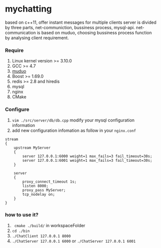# mychatting
based on c++11, offer instant messages for multiple clients
server is divided by three parts, net-communiction, bussiness process, mysql-api.
net-communication is based on muduo, choosing bussiness process function by analysing client requirement.

### Require
1. Linux kernel version >= 3.10.0
2. GCC >= 4.7
3. [muduo](https://github.com/chenshuo/muduo)
4. Boost >= 1.69.0
5. redis >= 2.8 and hiredis
6. mysql
7. nginx
8. CMake

### Configure
1. `vim ./src/server/db/db.cpp` modify your mysql configuration information
2. add new configuration infomation as follow in your `nginx.conf`
```
stream
{
    upstream MyServer
    {
        server 127.0.0.1:6000 weight=1 max_fails=3 fail_timeout=30s;
        server 127.0.0.1:6001 weight=1 max_fails=3 fail_timeout=30s;
    }

    server
    {
        proxy_connect_timeout 1s;
        listen 8000;
        proxy_pass MyServer;
        tcp_nodelay on;
    }
}
```

### how to use it?
1. ` cmake ./build/` in workspaceFolder
2. `cd ./bin`
3. `./ChatClient 127.0.0.1 8000` 
4. `./ChatServer 127.0.0.1 6000` or `./ChatServer 127.0.0.1 6001`

